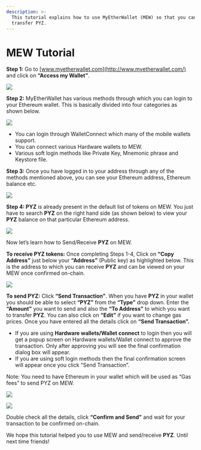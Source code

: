 ```yaml
---
description: >-
  This tutorial explains how to use MyEtherWallet (MEW) so that you can view and
  transfer PYZ.
---
```


# MEW Tutorial

**Step 1:** Go to [www.myetherwallet.com](http://www.myetherwallet.com/) and click on **“Access my Wallet”**.

![](../../.gitbook/assets/2%20%283%29.png)

**Step 2:** MyEtherWallet has various methods through which you can login to your Ethereum wallet. This is basically divided into four categories as shown below.

![](../../.gitbook/assets/1%20%282%29.png)

* You can login through WalletConnect which many of the mobile wallets support.
* You can connect various Hardware wallets to MEW.
* Various soft login methods like Private Key, Mnemonic phrase and Keystore file.

**Step 3:** Once you have logged in to your address through any of the methods mentioned above, you can see your Ethereum address, Ethereum balance etc.

![](../../.gitbook/assets/6%20%283%29.png)

**Step 4: PYZ** is already present in the default list of tokens on MEW. You just have to search **PYZ** on the right hand side \(as shown below\) to view your **PYZ** balance on that particular Ethereum address.

![](../../.gitbook/assets/7%20%282%29.png)

Now let’s learn how to Send/Receive **PYZ** on MEW.

**To receive PYZ tokens:** Once completing Steps 1-4, Click on **“Copy Address”** just below your **“Address”** \(Public key\) as highlighted below. This is the address to which you can receive **PYZ** and can be viewed on your MEW once confirmed on-chain.

![](../../.gitbook/assets/8.png)

**To send PYZ:** Click **“Send Transaction”**. When you have **PYZ** in your wallet you should be able to select **“PYZ”** from the **“Type”** drop down. Enter the **“Amount”** you want to send and also the **“To Address”** to which you want to transfer **PYZ**. You can also click on **“Edit”** if you want to change gas prices. Once you have entered all the details click on **“Send Transaction”.**

* If you are using **Hardware wallets/Wallet connect** to login then you will get a popup screen on Hardware wallets/Wallet connect to approve the transaction. Only after approving you will see the final confirmation dialog box will appear.
*  If you are using soft login methods then the final confirmation screen will appear once you click “Send Transaction”.

Note: You need to have Ethereum in your wallet which will be used as “Gas fees” to send PYZ on MEW.

![](../../.gitbook/assets/9%20%282%29.png)

![](../../.gitbook/assets/10%20%281%29.png)

Double check all the details, click **“Confirm and Send”** and wait for your transaction to be confirmed on-chain.

We hope this tutorial helped you to use MEW and send/receive **PYZ**. Until next time friends!

